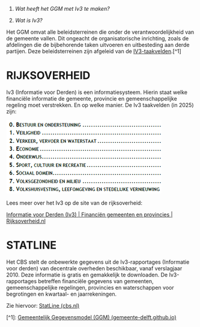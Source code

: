 1. *Wat heeft het GGM met Iv3 te maken?*

1. *Wat is Iv3?*

Het GGM omvat alle beleidsterreinen die onder de verantwoordelijkheid van de gemeente vallen. Dit ongeacht de organisatorische inrichting, zoals de afdelingen die de bijbehorende taken uitvoeren en uitbesteding aan derde partijen. Deze beleidsterreinen zijn afgeleid van de [IV3-taakvelden](https://www.rijksoverheid.nl/onderwerpen/financien-gemeenten-en-provincies/uitwisseling-financiele-gegevens-met-sisa-en-iv3/informatie-voor-derden-iv3).[^1]

# RIJKSOVERHEID

Iv3 (Informatie voor Derden) is een informatiesysteem. Hierin staat welke financiële informatie de gemeente, provincie en gemeenschappelijke regeling moet verstrekken. En op welke manier. De Iv3 taakvelden (in 2025) zijn:

![A list of black and white lines Description automatically generated](media/image1.png)

Lees meer over het Iv3 op de site van de rijksoverheid:

[Informatie voor Derden (Iv3) | Financiën gemeenten en provincies | Rijksoverheid.nl](https://www.rijksoverheid.nl/onderwerpen/financien-gemeenten-en-provincies/uitwisseling-financiele-gegevens-met-sisa-en-iv3/informatie-voor-derden-iv3)

# STATLINE

Het CBS stelt de onbewerkte gegevens uit de Iv3-rapportages (Informatie voor derden) van decentrale overheden beschikbaar, vanaf verslagjaar 2010. Deze informatie is gratis en gemakkelijk te downloaden. De Iv3-rapportages betreffen financiële gegevens van gemeenten, gemeenschappelijke regelingen, provincies en waterschappen voor begrotingen en kwartaal- en jaarrekeningen.

Zie hiervoor: [StatLine (cbs.nl)](https://iv3statline.cbs.nl/#/IV3/nl/)

\[^1\]: [Gemeentelijk Gegevensmodel (GGM) (gemeente-delft.github.io)](https://gemeente-delft.github.io/Gemeentelijk-Gegevensmodel/)
